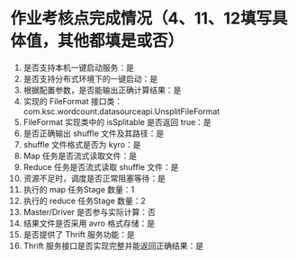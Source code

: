 # 作业考核点完成情况（4、11、12填写具体值，其他都填是或否）
1. 是否支持本机一键启动服务：是
2. 是否支持分布式环境下的一键启动：是
3. 根据配置参数，是否能输出正确计算结果：是
4. 实现的 FileFormat 接口类：com.ksc.wordcount.datasourceapi.UnsplitFileFormat
5. FileFormat 实现类中的 isSplitable 是否返回 true：是
6. 是否正确输出 shuffle 文件及其路径：是
7. shuffle 文件格式是否为 kyro：是
8. Map 任务是否流式读取文件：是
9. Reduce 任务是否流式读取 shuffle 文件：是
10. 资源不足时，调度是否正常阻塞等待：是
11. 执行的 map 任务Stage 数量：1
12. 执行的 reduce 任务Stage 数量：2
13. Master/Driver 是否参与实际计算：否
14. 结果文件是否采用 avro 格式存储：是
15. 是否提供了 Thrift 服务功能：是
16. Thrift 服务接口是否实现完整并能返回正确结果：是